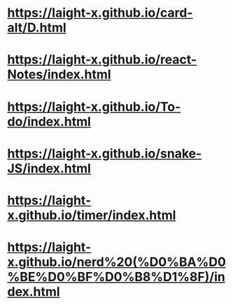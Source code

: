 # https://laight-x.github.io/card-alt/D.html
# https://laight-x.github.io/react-Notes/index.html
# https://laight-x.github.io/To-do/index.html
# https://laight-x.github.io/snake-JS/index.html
# https://laight-x.github.io/timer/index.html
# https://laight-x.github.io/nerd%20(%D0%BA%D0%BE%D0%BF%D0%B8%D1%8F)/index.html
